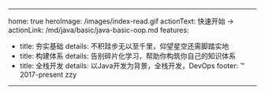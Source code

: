 ___
home: true
heroImage: /images/index-read.gif
actionText: 快速开始 ->
actionLink: /md/java/basic/java-basic-oop.md
features:
- title: 夯实基础
  details: 不积跬步无以至千里，仰望星空还需脚踏实地
- title: 构建体系
  details: 告别碎片化学习，帮助你构筑你自己的知识体系
- title: 全栈开发
  details: 以Java开发为背景，全栈开发，DevOps
footer: ™️ 2017-present zzy
---
